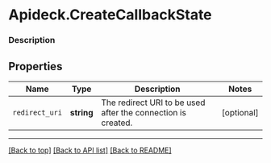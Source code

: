 # Apideck.CreateCallbackState

### Description

## Properties
Name | Type | Description | Notes
------------ | ------------- | ------------- | -------------
`redirect_uri` | **string** | The redirect URI to be used after the connection is created. | [optional] 





---

[[Back to top]](#) [[Back to API list]](../../../../README.md#documentation-for-api-endpoints) [[Back to README]](../../../../README.md)


